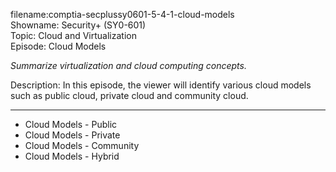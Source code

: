 filename:comptia-secplussy0601-5-4-1-cloud-models  
Showname: Security+ \(SY0-601\)  
Topic: Cloud and Virtualization  
Episode: Cloud Models  

*Summarize virtualization and cloud computing concepts.*  

Description: In this episode, the viewer will identify various cloud models such as public cloud, private cloud and community cloud.  

----------

* Cloud Models - Public  
* Cloud Models - Private  
* Cloud Models - Community  
* Cloud Models - Hybrid  